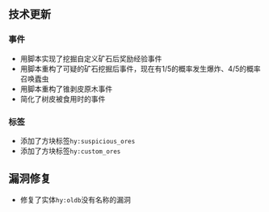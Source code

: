 ## 技术更新

### 事件

- 用脚本实现了挖掘自定义矿石后奖励经验事件
- 用脚本重构了可疑的矿石挖掘后事件，现在有1/5的概率发生爆炸、4/5的概率召唤蠹虫
- 用脚本重构了锥剥皮原木事件
- 简化了树皮被食用时的事件

### 标签

- 添加了方块标签`hy:suspicious_ores`
- 添加了方块标签`hy:custom_ores`

## 漏洞修复

- 修复了实体`hy:oldb`没有名称的漏洞
